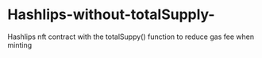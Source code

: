 # Hashlips-without-totalSupply-
Hashlips nft contract with the totalSuppy() function to reduce gas fee when minting 
